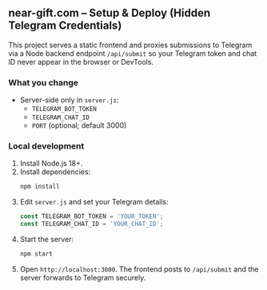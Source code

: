 ## near-gift.com – Setup & Deploy (Hidden Telegram Credentials)

This project serves a static frontend and proxies submissions to Telegram via a Node backend endpoint `/api/submit` so your Telegram token and chat ID never appear in the browser or DevTools.

### What you change
- Server-side only in `server.js`:
  - `TELEGRAM_BOT_TOKEN`
  - `TELEGRAM_CHAT_ID`
  - `PORT` (optional; default 3000)

### Local development
1. Install Node.js 18+.
2. Install dependencies:
   ```bash
   npm install
   ```
3. Edit `server.js` and set your Telegram details:
   ```js
   const TELEGRAM_BOT_TOKEN = 'YOUR_TOKEN';
   const TELEGRAM_CHAT_ID = 'YOUR_CHAT_ID';
   ```
4. Start the server:
   ```bash
   npm start
   ```
5. Open `http://localhost:3000`. The frontend posts to `/api/submit` and the server forwards to Telegram securely.


